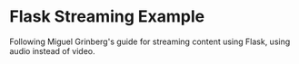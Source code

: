 # Flask Streaming Example
Following Miguel Grinberg's guide for streaming content using Flask, using audio instead of video.
